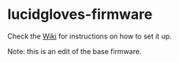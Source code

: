 # lucidgloves-firmware


Check the [Wiki](https://github.com/LucidVR/lucidgloves/wiki/Firmware-Setup-and-Customization-Tutorial/) for instructions on how to set it up.

Note: this is an edit of the base firmware.
